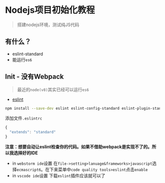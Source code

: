 # Nodejs项目初始化教程
> 搭建nodejs环境，测试纯JS代码

## 有什么？

* eslint-standard
* 能运行`es6`

## Init - 没有Webpack

> 最近的`node(v8)`其实已经可以运行`es6`

* [eslint](https://github.com/standard/eslint-config-standard)

```bash
npm install --save-dev eslint eslint-config-standard eslint-plugin-standard eslint-plugin-promise eslint-plugin-import eslint-plugin-node
```

添加文件`.eslintrc`

```js
{
  "extends": "standard"
}
```

**注意：想要自动让eslint检查你的代码。如果不借助webpack是实现不了的。所以我选择好的IDE**

* in `webstorm ide`设置
    在`file->setting>lanuage&frameworks>javascript`选择`ecmascript6`。在下来菜单中`code quality tools>eslint`点击`enable`
* in `vscode ide`设置
    下载`eslint`插件应该就可以了